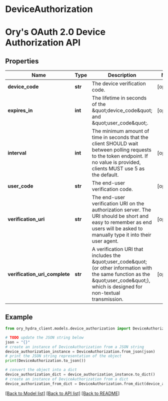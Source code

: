 # DeviceAuthorization

# Ory's OAuth 2.0 Device Authorization API

## Properties

Name | Type | Description | Notes
------------ | ------------- | ------------- | -------------
**device_code** | **str** | The device verification code. | [optional] 
**expires_in** | **int** | The lifetime in seconds of the \&quot;device_code\&quot; and \&quot;user_code\&quot;. | [optional] 
**interval** | **int** | The minimum amount of time in seconds that the client SHOULD wait between polling requests to the token endpoint.  If no value is provided, clients MUST use 5 as the default. | [optional] 
**user_code** | **str** | The end-user verification code. | [optional] 
**verification_uri** | **str** | The end-user verification URI on the authorization server.  The URI should be short and easy to remember as end users will be asked to manually type it into their user agent. | [optional] 
**verification_uri_complete** | **str** | A verification URI that includes the \&quot;user_code\&quot; (or other information with the same function as the \&quot;user_code\&quot;), which is designed for non-textual transmission. | [optional] 

## Example

```python
from ory_hydra_client.models.device_authorization import DeviceAuthorization

# TODO update the JSON string below
json = "{}"
# create an instance of DeviceAuthorization from a JSON string
device_authorization_instance = DeviceAuthorization.from_json(json)
# print the JSON string representation of the object
print(DeviceAuthorization.to_json())

# convert the object into a dict
device_authorization_dict = device_authorization_instance.to_dict()
# create an instance of DeviceAuthorization from a dict
device_authorization_from_dict = DeviceAuthorization.from_dict(device_authorization_dict)
```
[[Back to Model list]](../README.md#documentation-for-models) [[Back to API list]](../README.md#documentation-for-api-endpoints) [[Back to README]](../README.md)


